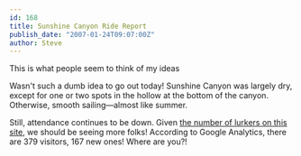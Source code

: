 ```yaml
---
id: 168
title: Sunshine Canyon Ride Report
publish_date: "2007-01-24T09:07:00Z"
author: Steve
---
```

  
This is what people seem to think of my ideas

Wasn't such a dumb idea to go out today! Sunshine Canyon was largely dry, except for one or two spots in the hollow at the bottom of the canyon. Otherwise, smooth sailing—almost like summer.

Still, attendance continues to be down. Given [the number of lurkers on this site](http://www.flagstafffrenzy.org/wp-content/uploads/2007/01/analytics.gif), we should be seeing more folks! According to Google Analytics, there are 379 visitors, 167 new ones! Where are you?!
